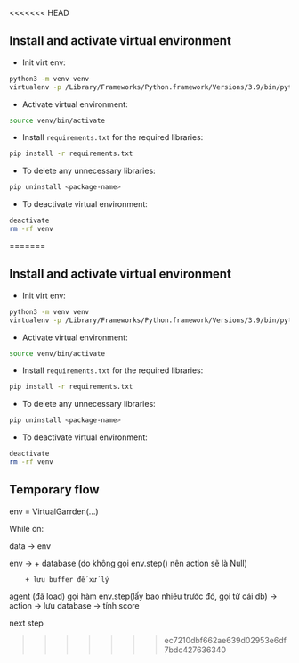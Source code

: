 <<<<<<< HEAD
## Install and activate virtual environment
- Init virt env:
```bash
python3 -m venv venv
virtualenv -p /Library/Frameworks/Python.framework/Versions/3.9/bin/python3.9 venv
```
- Activate virtual environment:
```bash
source venv/bin/activate
```
- Install `requirements.txt` for the required libraries:
```bash
pip install -r requirements.txt
```
- To delete any unnecessary libraries:
```bash
pip uninstall <package-name>
```
- To deactivate virtual environment:
```bash
deactivate
rm -rf venv
```
=======
## Install and activate virtual environment
- Init virt env:
```bash
python3 -m venv venv
virtualenv -p /Library/Frameworks/Python.framework/Versions/3.9/bin/python3.9 venv
```
- Activate virtual environment:
```bash
source venv/bin/activate
```
- Install `requirements.txt` for the required libraries:
```bash
pip install -r requirements.txt
```
- To delete any unnecessary libraries:
```bash
pip uninstall <package-name>
```
- To deactivate virtual environment:
```bash
deactivate
rm -rf venv
```

## Temporary flow
env = VirtualGarrden(...)

While on:

data -> env

env ->  + database (do không gọi env.step() nên action sẽ là Null)
        
        + lưu buffer để xử lý

agent (đã load) gọi hàm env.step(lấy bao nhiêu trước đó, gọi từ cái db) -> action -> lưu database -> tính score

next step
>>>>>>> ec7210dbf662ae639d02953e6df7bdc427636340

